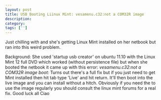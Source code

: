 ```yaml
---
layout: post
title: USB Booting Liinux Mint: vesamenu.c32:not a COM32R image
description: 
category:
tags: ['']
---
```


Just chilling with <a href="http://twitter.com/cambriangirl1" title="@cambriangirl1"></a> and she's getting Linux Mint installed on her netbook but ran into this weird problem.

Background:
She used 'startup usb creator' on ubuntu 11.10 with the Linux Mint 12 full DVD which worked (without persistence file) but when she booted the netbook it came up with this error:
<em>vesamenu.c32:not a COM32R image
boot:</em>
Turns out there's a full fix but if you just need to get Mint installed then hit tab type 'Live' and hit return.
It'll then boot into the live image and you can install without a hitch. Obviously if you need the to use the image regularly you should consult the linux mint forums for a real fix. 
Good luck all
Ciao